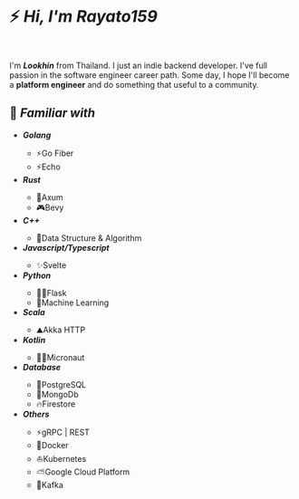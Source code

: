 <h1>⚡️ <i>Hi, I'm Rayato159</i></h1>

<br>
<p>
  I'm <strong><i>Lookhin</i></strong> from Thailand. I just an indie backend developer. I've full passion in the software engineer career path. Some day, I hope I'll become a <strong>platform engineer</strong> and do something that useful to a community.
</p>

<h2>📑 <i>Familiar with</i></h2>
<ul>
  <li><strong><i>Golang</i></strong></li>
  <ul>
    <li>⚡Go Fiber</li>
    <li>⚡Echo</li>
  </ul>
  <li><strong><i>Rust</i></strong></li>
  <ul>
    <li>🦀Axum</li>
    <li>🎮Bevy</li>
  </ul>
  <li><strong><i>C++</i></strong></li>
  <ul>
    <li>🎿Data Structure & Algorithm</li>
  </ul>
  <li><strong><i>Javascript/Typescript</i></strong></li>
  <ul>
    <li>✨Svelte</li>
  </ul>
  <li><strong><i>Python</i></strong></li>
  <ul>
    <li>🧛🏼Flask</li>
    <li>🤖Machine Learning</li>
  </ul>
  <li><strong><i>Scala</i></strong></li>
  <ul>
    <li>⛰️Akka HTTP</li>
  </ul>
  <li><strong><i>Kotlin</i></strong></li>
  <ul>
    <li>👨‍🚀Micronaut</li>
  </ul>
  <li><strong><i>Database</i></strong></li>
  <ul>
    <li>🐘PostgreSQL</li>
    <li>🍃MongoDb</li>
    <li>🔥Firestore</li>
  </ul>
  <li><strong><i>Others</i></strong></li>
  <ul>
    <li>⚡gRPC | REST</li>
    <li>🐳Docker</li>
    <li>⛵Kubernetes</li>
    <li>⛅Google Cloud Platform</li>
    <li>📩Kafka</li>
  </ul>
</ul>
